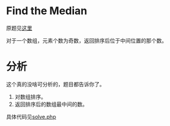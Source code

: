 # Find the Median
原题见[这里](https://www.hackerrank.com/challenges/find-the-median/problem)

对于一个数组，元素个数为奇数，返回排序后位于中间位置的那个数。

# 分析
这个真的没啥可分析的，题目都告诉你了。
1. 对数组排序。
2. 返回排序后的数组最中间的数。

具体代码见[solve.php](./solve.php)